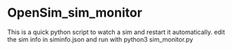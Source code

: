# OpenSim_sim_monitor
This is a quick python script to watch a sim and restart it automatically.
edit the sim info in siminfo.json and run with python3 sim_monitor.py
